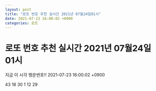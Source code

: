 ```yaml
---
layout: post
title: "로또 번호 추천 실시간 2021년 07월24일01시"
date: 2021-07-23 16:00:02 +0900
categories: 로또
---
```


# 로또 번호 추천 실시간 2021년 07월24일01시

지금 이 시각 행운번호!! 2021-07-23 16:00:02 +0900

 43  18  30  1  12  29 

